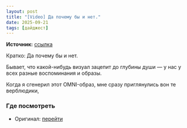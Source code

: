 ```yaml
---
layout: post
title: "[Video] Да почему бы и нет."
date: 2025-09-21
tags: [дайджест]
---
```


**Источник:** [ссылка](https://t.me/directorsoyuz/1834)

Кратко: Да почему бы и нет. 

Бывает, что какой-нибудь визуал зацепит до глубины души — у нас у всех разные воспоминания и образы. 

Когда я сгенерил этот OMNI-образ, мне сразу приглянулись вон те верблюдики,

### Где посмотреть
- Оригинал: [перейти]({link})
